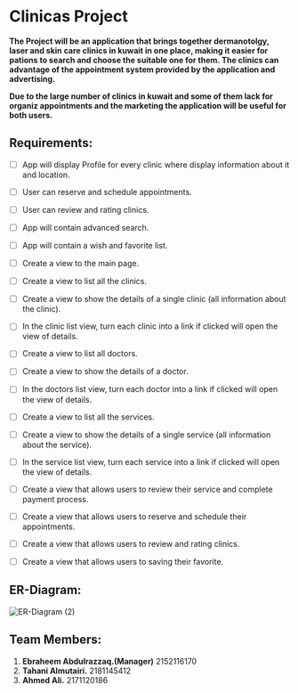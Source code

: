# Clinicas Project

**The Project will be an application that brings together dermanotolgy, laser and skin care clinics in kuwait in one place, making it easier for pations to search and choose the suitable one for them. The clinics can advantage of the appointment system provided by the application and advertising.**

**Due to the large number of clinics in kuwait and some of them lack for organiz appointments and the marketing the application will be useful for both users.**


## Requirements:

- [ ] App will display Profile for every clinic where display information about it and location.
- [ ] User can reserve and schedule appointments.
- [ ] User can review and rating clinics.
- [ ] App will contain advanced search.
- [ ] App will contain a wish and favorite list.
- [ ] Create a view to the main page.
- [ ] Create a view to list all the clinics.
- [ ] Create a view to show the details of a single clinic (all information about the clinic).
- [ ] In the clinic list view, turn each clinic into a link if clicked will open the view of details.
- [ ] Create a view to list all doctors.
- [ ] Create a view to show the details of a doctor.
- [ ] In the doctors list view, turn each doctor into a link if clicked will open the view of details.
- [ ] Create a view to list all the services.
- [ ] Create a view to show the details of a single service (all information about the service).
- [ ] In the service list view, turn each service into a link if clicked will open the view of details.
- [ ] Create a view that allows users to review their service and complete payment process.
- [ ] Create a view that allows users to reserve and schedule their appointments.
- [ ] Create a view that allows users to review and rating clinics.
- [ ] Create a view that allows users to saving their favorite.


## ER-Diagram:

![ER-Diagram (2)](https://user-images.githubusercontent.com/81977986/122264036-c4d11e00-cedf-11eb-88f1-56fe9469f7d7.jpeg)


## Team Members:
1. **Ebraheem Abdulrazzaq.(Manager)** 2152116170
2. **Tahani Almutairi.** 2181145412
3. **Ahmed Ali.** 2171120186

